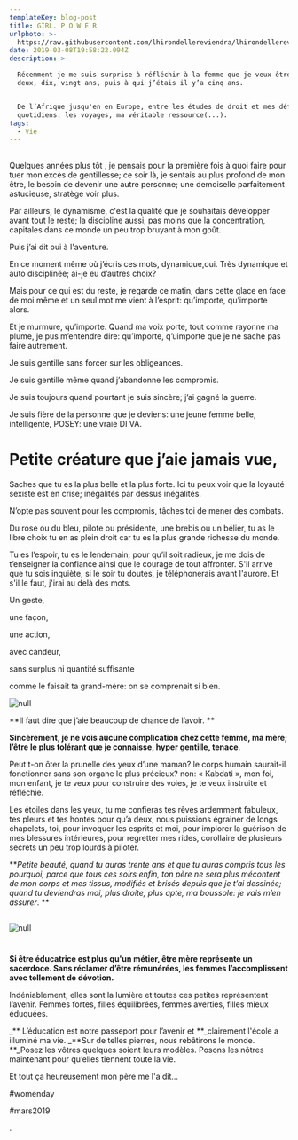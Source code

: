 ```yaml
---
templateKey: blog-post
title: GIRL. P O W E R
urlphoto: >-
  https://raw.githubusercontent.com/lhirondellereviendra/lhirondellereviendra/master/static/img/design-sans-titre.png
date: 2019-03-08T19:58:22.094Z
description: >-

  Récemment je me suis surprise à réfléchir à la femme que je veux être dans
  deux, dix, vingt ans, puis à qui j’étais il y’a cinq ans. 


  De l’Afrique jusqu'en en Europe, entre les études de droit et mes défis
  quotidiens: les voyages, ma véritable ressource(...).
tags:
  - Vie
---
```

## 

Quelques années plus tôt , je pensais pour la première fois à quoi faire pour tuer mon excès de gentillesse; ce soir là, je sentais au plus profond de mon être, le besoin de devenir une autre personne; une demoiselle parfaitement astucieuse, stratège voir plus.

Par ailleurs, le dynamisme, c'est la qualité que je souhaitais développer avant tout le reste; la discipline aussi, pas moins que la concentration, capitales dans ce monde un peu trop bruyant à mon goût. 

Puis j’ai dit oui à l'aventure.

En ce moment même où j’écris ces mots, dynamique,oui. Très dynamique et auto disciplinée; ai-je eu d’autres choix?

Mais pour ce qui est du reste, je regarde ce matin, dans cette glace en face de moi même et un seul mot me vient à l’esprit: qu’importe, qu’importe alors.

Et je murmure, qu’importe. Quand ma voix porte, tout comme rayonne ma plume, je pus m’entendre dire: qu’importe, q’uimporte que je ne sache pas faire autrement.

Je suis gentille sans forcer sur les obligeances.

Je suis gentille même quand  j’abandonne les compromis.

Je suis toujours quand pourtant je suis sincère; j’ai gagné la guerre.

Je suis fière de la personne que je deviens: une jeune femme belle, intelligente, POSEY: une vraie DI VA.

# Petite créature que j’aie jamais vue,

Saches que tu es la plus belle et la plus forte. Ici tu peux voir que la loyauté sexiste est en crise; inégalités par dessus inégalités. 

N’opte pas souvent pour les compromis, tâches toi de mener des combats.

Du rose ou du bleu, pilote ou présidente, une brebis ou un bélier, tu as le libre choix tu en as plein droit car tu es la plus grande richesse du monde.

 Tu es l’espoir, tu es le lendemain; pour qu’il soit radieux, je me dois de t’enseigner la confiance ainsi que le courage de tout affronter. S'il arrive que tu sois inquiète, si le soir tu doutes, je téléphonerais avant l'aurore.
 Et s'il le faut, j'irai au delà des mots.

Un geste, 

une façon, 

une action, 

avec candeur, 

sans surplus ni quantité suffisante 

comme le faisait ta grand-mère: on se comprenait si bien.

![null](/img/design-sans-titre.png)

**Il faut dire que j’aie beaucoup de chance de l’avoir. **

**Sincèrement, je ne vois aucune complication chez cette femme, ma mère; l’être le plus tolérant que je connaisse, hyper gentille, tenace**.

 Peut t-on ôter la prunelle des yeux d’une maman? le corps humain saurait-il fonctionner sans son organe le plus précieux? non: « Kabdati », mon foi, mon enfant, je te veux pour construire des voies, je te veux instruite et réfléchie.

Les étoiles dans les yeux, tu me confieras tes rêves ardemment fabuleux, tes pleurs et tes hontes pour qu’à deux, nous puissions égrainer de longs chapelets, toi, pour invoquer les esprits et moi, pour implorer la guérison de mes blessures intérieures, pour regretter mes rides, corollaire de plusieurs secrets un peu trop lourds à piloter.

**_Petite beauté, quand tu auras trente ans et que tu auras compris tous les pourquoi, parce que tous ces soirs enfin, ton père ne sera plus mécontent de mon corps et mes tissus, modifiés et brisés depuis que je t’ai dessinée; quand tu deviendras moi, plus droite, plus apte, ma boussole: je vais m’en assurer_.
**

## 

![null](/img/design-sans-titre-1-.png)

# 

**Si être éducatrice est plus qu'un métier, être mère représente un sacerdoce. Sans réclamer d’être rémunérées, les femmes l’accomplissent avec tellement de dévotion.**

Indéniablement, elles sont la lumière et toutes ces petites représentent l’avenir.
 Femmes fortes, filles équilibrées, femmes averties, filles mieux éduquées. 

_**
L’éducation est notre passeport pour l’avenir et **_clairement l'école a illuminé ma vie. _**Sur de telles pierres, nous rebâtirons le monde. **_Posez les vôtres quelques soient leurs modèles. Posons les nôtres maintenant pour qu’elles tiennent toute la vie.

Et tout ça heureusement mon père me l'a dit...

\#womenday

\#mars2019

.

